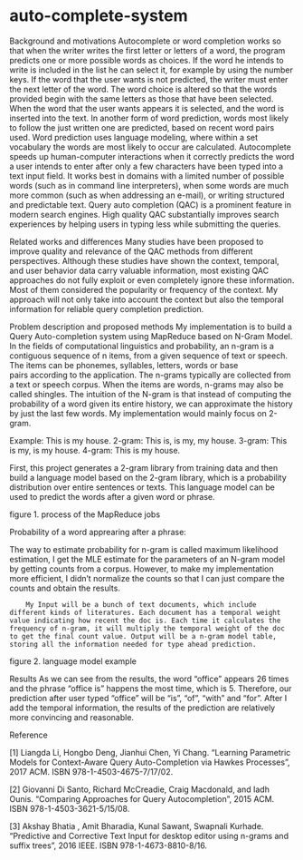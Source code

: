 # auto-complete-system

Background and motivations
       Autocomplete or word completion works so that when the writer writes the first letter or letters of a word, the program predicts one or more possible words as choices. If the word he intends to write is included in the list he can select it, for example by using the number keys. If the word that the user wants is not predicted, the writer must enter the next letter of the word. The word choice is altered so that the words provided begin with the same letters as those that have been selected. When the word that the user wants appears it is selected, and the word is inserted into the text. In another form of word prediction, words most likely to follow the just written one are predicted, based on recent word pairs used. Word prediction uses language modeling, where within a set vocabulary the words are most likely to occur are calculated.
      Autocomplete speeds up human-computer interactions when it correctly predicts the word a user intends to enter after only a few characters have been typed into a text input field. It works best in domains with a limited number of possible words (such as in command line interpreters), when some words are much more common (such as when addressing an e-mail), or writing structured and predictable text.
     Query auto completion (QAC) is a prominent feature in modern search engines. High quality QAC substantially improves search experiences by helping users in typing less while submitting the queries.


Related works and differences
Many studies have been proposed to improve quality and relevance of the QAC methods from different perspectives. Although these studies have shown the context, temporal, and user behavior data carry valuable information, most existing QAC approaches do not fully exploit or even completely ignore these information. 
Most of them considered the popularity or frequency of the context. My approach will not only take into account the context but also the temporal information for reliable query completion prediction. 
 

Problem description and proposed methods
      My implementation is to build a Query Auto-completion system using MapReduce based on N-Gram Model. 
      In the fields of computational linguistics and probability, an n-gram is a contiguous sequence of n items, from a given sequence of text or speech. The items can be phonemes, syllables, letters, words or base pairs according to the application. The n-grams typically are collected from a text or speech corpus. When the items are words, n-grams may also be called shingles.
      The intuition of the N-gram is that instead of computing the probability of a word given its entire history, we can approximate the history by just the last few words. My implementation would mainly focus on 2-gram.

Example: This is my house.  2-gram: This is, is my, my house. 3-gram: This is my, is my house. 4-gram: This is my house.

First, this project generates a 2-gram library from training data and then build a language model based on the 2-gram library, which is a probability distribution over entire sentences or texts. This language model can be used to predict the words after a given word or phrase.




figure 1.    process of the MapReduce jobs



Probability of a word apprearing after a phrase:



The way to estimate probability for n-gram is called maximum likelihood estimation, I get the MLE estimate for the parameters of an N-gram model by getting counts from a corpus. However, to make my implementation more efficient, I didn’t normalize the counts so that I can just compare the counts and obtain the results.






        My Input will be a bunch of text documents, which include different kinds of literatures. Each document has a temporal weight value indicating how recent the doc is. Each time it calculates the frequency of n-gram, it will multiply the temporal weight of the doc to get the final count value. Output will be a n-gram model table, storing all the information needed for type ahead prediction.  




figure 2.    language model example



Results
As we can see from the results, the word “office” appears 26 times and the phrase “office is” happens the most time, which is 5. Therefore, our prediction after user typed “office” will be “is”, “of”, “with” and “for”. After I add the temporal information, the results of the prediction are relatively more convincing and reasonable.







Reference 

[1] Liangda Li, Hongbo Deng, Jianhui Chen, Yi Chang. “Learning Parametric Models for Context-Aware Query Auto-Completion via Hawkes Processes”, 2017 ACM. ISBN 978-1-4503-4675-7/17/02. 

[2] Giovanni Di Santo, Richard McCreadie, Craig Macdonald, and Iadh Ounis. “Comparing Approaches for Query Autocompletion”, 2015 ACM. ISBN 978-1-4503-3621-5/15/08. 

[3] Akshay Bhatia , Amit Bharadia, Kunal Sawant, Swapnali Kurhade. “Predictive and Corrective Text Input for desktop editor using n-grams and suffix trees”, 2016 IEEE. ISBN 978-1-4673-8810-8/16. 
